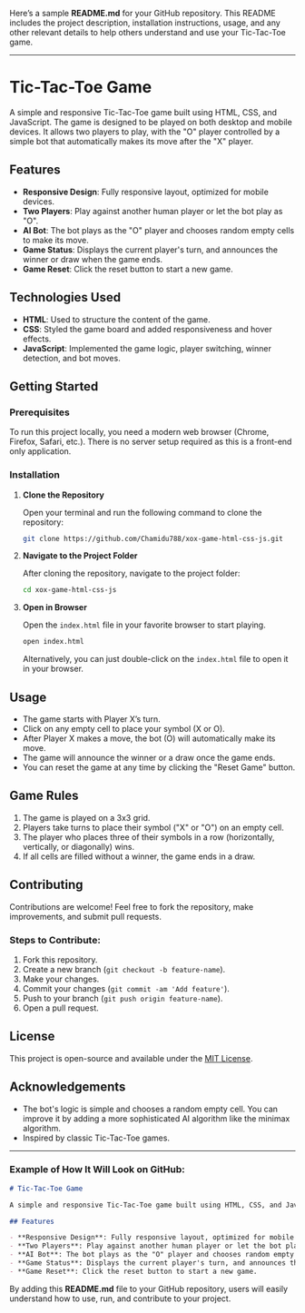 Here’s a sample **README.md** for your GitHub repository. This README includes the project description, installation instructions, usage, and any other relevant details to help others understand and use your Tic-Tac-Toe game.

---

# Tic-Tac-Toe Game

A simple and responsive Tic-Tac-Toe game built using HTML, CSS, and JavaScript. The game is designed to be played on both desktop and mobile devices. It allows two players to play, with the "O" player controlled by a simple bot that automatically makes its move after the "X" player.

## Features

- **Responsive Design**: Fully responsive layout, optimized for mobile devices.
- **Two Players**: Play against another human player or let the bot play as "O".
- **AI Bot**: The bot plays as the "O" player and chooses random empty cells to make its move.
- **Game Status**: Displays the current player's turn, and announces the winner or draw when the game ends.
- **Game Reset**: Click the reset button to start a new game.

## Technologies Used

- **HTML**: Used to structure the content of the game.
- **CSS**: Styled the game board and added responsiveness and hover effects.
- **JavaScript**: Implemented the game logic, player switching, winner detection, and bot moves.

## Getting Started

### Prerequisites

To run this project locally, you need a modern web browser (Chrome, Firefox, Safari, etc.). There is no server setup required as this is a front-end only application.

### Installation

1. **Clone the Repository**

   Open your terminal and run the following command to clone the repository:

   ```bash
   git clone https://github.com/Chamidu788/xox-game-html-css-js.git
   ```

2. **Navigate to the Project Folder**

   After cloning the repository, navigate to the project folder:

   ```bash
   cd xox-game-html-css-js
   ```

3. **Open in Browser**

   Open the `index.html` file in your favorite browser to start playing.

   ```bash
   open index.html
   ```

   Alternatively, you can just double-click on the `index.html` file to open it in your browser.

## Usage

- The game starts with Player X’s turn.
- Click on any empty cell to place your symbol (X or O).
- After Player X makes a move, the bot (O) will automatically make its move.
- The game will announce the winner or a draw once the game ends.
- You can reset the game at any time by clicking the "Reset Game" button.

## Game Rules

1. The game is played on a 3x3 grid.
2. Players take turns to place their symbol ("X" or "O") on an empty cell.
3. The player who places three of their symbols in a row (horizontally, vertically, or diagonally) wins.
4. If all cells are filled without a winner, the game ends in a draw.

## Contributing

Contributions are welcome! Feel free to fork the repository, make improvements, and submit pull requests.

### Steps to Contribute:

1. Fork this repository.
2. Create a new branch (`git checkout -b feature-name`).
3. Make your changes.
4. Commit your changes (`git commit -am 'Add feature'`).
5. Push to your branch (`git push origin feature-name`).
6. Open a pull request.

## License

This project is open-source and available under the [MIT License](LICENSE).

## Acknowledgements

- The bot's logic is simple and chooses a random empty cell. You can improve it by adding a more sophisticated AI algorithm like the minimax algorithm.
- Inspired by classic Tic-Tac-Toe games.

---

### Example of How It Will Look on GitHub:

```markdown
# Tic-Tac-Toe Game

A simple and responsive Tic-Tac-Toe game built using HTML, CSS, and JavaScript. The game is designed to be played on both desktop and mobile devices. It allows two players to play, with the "O" player controlled by a simple bot that automatically makes its move after the "X" player.

## Features

- **Responsive Design**: Fully responsive layout, optimized for mobile devices.
- **Two Players**: Play against another human player or let the bot play as "O".
- **AI Bot**: The bot plays as the "O" player and chooses random empty cells to make its move.
- **Game Status**: Displays the current player's turn, and announces the winner or draw when the game ends.
- **Game Reset**: Click the reset button to start a new game.
```

By adding this **README.md** file to your GitHub repository, users will easily understand how to use, run, and contribute to your project.
